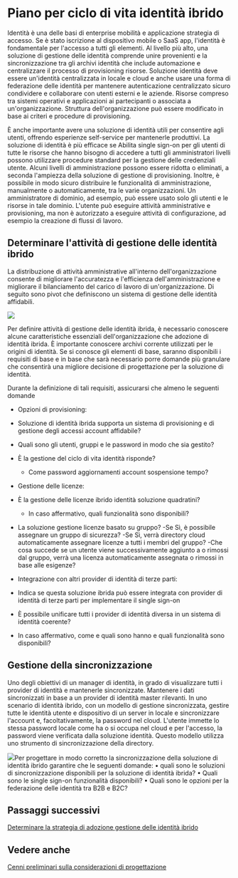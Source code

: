 <properties
    pageTitle="Identità di ibrido Azure Active Directory considerazioni sulla progettazione - determinare attività di gestione delle identità ibrido | Microsoft Azure"
    description="Controllo di accesso condizionato, Azure Active Directory controlla le condizioni specifiche scelto per l'autenticazione dell'utente e prima di consentire l'accesso all'applicazione. Quando sono soddisfatte le condizioni, l'utente viene autenticato e autorizzato ad accedere all'applicazione."
    documentationCenter=""
    services="active-directory"
    authors="billmath"
    manager="femila"
    editor=""/>

<tags
    ms.service="active-directory"
    ms.devlang="na"
    ms.topic="article"
    ms.tgt_pltfrm="na"
    ms.workload="identity" 
    ms.date="08/08/2016"
    ms.author="billmath"/>

# <a name="plan-for-hybrid-identity-lifecycle"></a>Piano per ciclo di vita identità ibrido 

Identità è una delle basi di enterprise mobilità e applicazione strategia di accesso. Se è stato iscrizione al dispositivo mobile o SaaS app, l'identità è fondamentale per l'accesso a tutti gli elementi. Al livello più alto, una soluzione di gestione delle identità comprende unire provenienti e la sincronizzazione tra gli archivi identità che include automazione e centralizzare il processo di provisioning risorse. Soluzione identità deve essere un'identità centralizzata in locale e cloud e anche usare una forma di federazione delle identità per mantenere autenticazione centralizzato sicuro condividere e collaborare con utenti esterni e le aziende. Risorse compreso tra sistemi operativi e applicazioni ai partecipanti o associata a un'organizzazione. Struttura dell'organizzazione può essere modificato in base ai criteri e procedure di provisioning.

È anche importante avere una soluzione di identità utili per consentire agli utenti, offrendo esperienze self-service per mantenerle produttivi. La soluzione di identità è più efficace se Abilita single sign-on per gli utenti di tutte le risorse che hanno bisogno di accedere a tutti gli amministratori livelli possono utilizzare procedure standard per la gestione delle credenziali utente. Alcuni livelli di amministrazione possono essere ridotta o eliminati, a seconda l'ampiezza della soluzione di gestione di provisioning. Inoltre, è possibile in modo sicuro distribuire le funzionalità di amministrazione, manualmente o automaticamente, tra le varie organizzazioni. Un amministratore di dominio, ad esempio, può essere usato solo gli utenti e le risorse in tale dominio. L'utente può eseguire attività amministrative e provisioning, ma non è autorizzato a eseguire attività di configurazione, ad esempio la creazione di flussi di lavoro.


## <a name="determine-hybrid-identity-management-tasks"></a>Determinare l'attività di gestione delle identità ibrido
La distribuzione di attività amministrative all'interno dell'organizzazione consente di migliorare l'accuratezza e l'efficienza dell'amministrazione e migliorare il bilanciamento del carico di lavoro di un'organizzazione. Di seguito sono pivot che definiscono un sistema di gestione delle identità affidabili.

 ![](./media/hybrid-id-design-considerations/Identity_management_considerations.png)


Per definire attività di gestione delle identità ibrida, è necessario conoscere alcune caratteristiche essenziali dell'organizzazione che adozione di identità ibrida. È importante conoscere archivi corrente utilizzati per le origini di identità. Se si conosce gli elementi di base, saranno disponibili i requisiti di base e in base che sarà necessario porre domande più granulare che consentirà una migliore decisione di progettazione per la soluzione di identità.  

Durante la definizione di tali requisiti, assicurarsi che almeno le seguenti domande

- Opzioni di provisioning: 
 - Soluzione di identità ibrida supporta un sistema di provisioning e di gestione degli accessi account affidabile?
 - Quali sono gli utenti, gruppi e le password in modo che sia gestito?
 - È la gestione del ciclo di vita identità risponde? 
      - Come password aggiornamenti account sospensione tempo?
      
- Gestione delle licenze: 
 - È la gestione delle licenze ibrido identità soluzione quadratini?
     - In caso affermativo, quali funzionalità sono disponibili?
- La soluzione gestione licenze basato su gruppo? 
      -Se Sì, è possibile assegnare un gruppo di sicurezza? 
       -Se Sì, verrà directory cloud automaticamente assegnare licenze a tutti i membri del gruppo? 
        -Che cosa succede se un utente viene successivamente aggiunto a o rimossi dal gruppo, verrà una licenza automaticamente assegnata o rimossi in base alle esigenze? 

- Integrazione con altri provider di identità di terze parti:
- Indica se questa soluzione ibrida può essere integrata con provider di identità di terze parti per implementare il single sign-on
- È possibile unificare tutti i provider di identità diversa in un sistema di identità coerente?
- In caso affermativo, come e quali sono hanno e quali funzionalità sono disponibili?

## <a name="synchronization-management"></a>Gestione della sincronizzazione
Uno degli obiettivi di un manager di identità, in grado di visualizzare tutti i provider di identità e mantenerle sincronizzate. Mantenere i dati sincronizzati in base a un provider di identità master rilevanti. In uno scenario di identità ibrido, con un modello di gestione sincronizzata, gestire tutte le identità utente e dispositivo di un server in locale e sincronizzare l'account e, facoltativamente, la password nel cloud. L'utente immette lo stessa password locale come ha o si occupa nel cloud e per l'accesso, la password viene verificata dalla soluzione identità. Questo modello utilizza uno strumento di sincronizzazione della directory.
 
![](./media/hybrid-id-design-considerations/Directory_synchronization.png)Per progettare in modo corretto la sincronizzazione della soluzione di identità ibrido garantire che le seguenti domande: • quali sono le soluzioni di sincronizzazione disponibili per la soluzione di identità ibrida?
• Quali sono le single sign-on funzionalità disponibili?
• Quali sono le opzioni per la federazione delle identità tra B2B e B2C?

## <a name="next-steps"></a>Passaggi successivi
[Determinare la strategia di adozione gestione delle identità ibrido](active-directory-hybrid-identity-design-considerations-lifecycle-adoption-strategy.md)


## <a name="see-also"></a>Vedere anche
[Cenni preliminari sulla considerazioni di progettazione](active-directory-hybrid-identity-design-considerations-overview.md)

